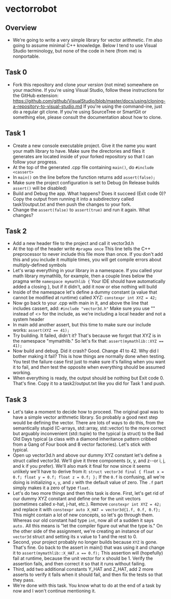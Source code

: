 # vectorrobot

## Overview

* We're going to write a very simple library for vector arithmetic. I'm also going to assume minimal C++ knowledge. Below I tend to use Visual Studio terminology, but none of the code in here (from me) is nonportable.

## Task 0
* Fork this repository and clone *your version* (not mine) somewhere on your machine. If you're using Visual Studio, follow these instructions for the GitHub extension: https://github.com/github/VisualStudio/blob/master/docs/using/cloning-a-repository-to-visual-studio.md If you're using the command-ine, just do a regular git clone. If you're using SourceTree or SmartGit or something else, please consult the documentation about how to clone.

## Task 1
* Create a new console executable project. Give it the name you want your math library to have. Make sure the directories and files it generates are located inside of your forked repository so that I can follow your progress.
* At the top of the generated .cpp file containing `main()`, do
        `#include <cassert>`
* In `main()` on the line before the function returns add
        `assert(false);`
* Make sure the project configuration is set to Debug (in Release builds `assert()` will be disabled)
* Build and Debug the app. What happens? Does it succeed (Exit code 0)? Copy the output from running it into a subdirectory called task1/output.txt and then push the changes to your fork.
* Change the `assert(false)` to `assert(true)` and run it again. What changes?

## Task 2
* Add a new header file to the project and call it vector3d.h
* At the top of the header write
        `#pragma once`
  This line tells the C++ preprocessor to never include this file more than once. If you don't add this
  and you include it multiple times, you will get compile errors about multiply-defined symbols
* Let's wrap everything in your library in a namespace. If you called your math library mymathlib, for example,
  then a couple lines below the pragma write
        `namespace mymathlib {`
  Your IDE should have automatically added a closing }, but if it didn't, add it now or else nothing will build
* Inside of the namespace let's define a dummy constant (a value that cannot be modified at runtime) called XYZ:
        `constexpr int XYZ = 42;`
* Now go back to your .cpp with main in it, and above the line that includes cassert, add:
        `#include "vector3d.h"`
  Make sure you use "" instead of <> for the include, as we're including a local header and not a system header
* In main add another assert, but this time to make sure our include works:
        `assert(XYZ == 41);`
* Try building. It failed, didn't it? That's because we forgot that XYZ is in the namespace "mymathlib." So let's fix that:
        `assert(mymathlib::XYZ == 41);`
* Now build and debug. Did it crash? Good. Change 41 to 42. Why did I bother making it fail? This is how things
  are normally done when testing. You test the failure case first just to make sure it's failing when you want
  it to fail, and *then* test the opposite when everything should be assumed working.
* When everything is ready, the output should be nothing but Exit code 0. That's fine. Copy it to a task2/output.txt like you did for Task 1 and push.

## Task 3
* Let's take a moment to decide how to proceed. The original goal was to have a simple vector arithmetic library. So probably a good next step would be defining the vector. There are lots of ways to do this, from the semantically stupid (C-arrays, std::array, std::vector) to the more correct but arguably inconvenient (std::tuple) to the typical (a struct) to the Bad Old Days typical (a class with a diamond inheritance pattern cribbed from a Gang of Four book and 8 vector factories). Let's stick with typical.
* Open up vector3d.h and above our dummy XYZ constant let's define a struct called vector3d. We'll give it three components (x, y, and z--or i, j, and k if you prefer). We'll also mark it final for now since it seems unlikely we'll have to derive from it:
`struct vector3d final {
    float x = 0.f;
    float y = 0.f;
    float z = 0.f;
};`
  If the `0.f` is confusing, all we're doing is initializing `x`, `y`, and `z` with the default value of zero. The `.f` part simply makes it a zero of type `float`.
* Let's do two more things and then this task is done. First, let's get rid of our dummy XYZ constant and define one for the unit vectors (sometimes called x-hat, j-hat, etc.). Remove `constexpr int XYZ = 42;` and replace it with `constexpr auto X_HAT = vector3d{1.f, 0.f, 0.f};` This might contain a lot of new concepts, so let's go through them. Whereas our old constant had type `int`, now all of a sudden it says `auto.` All this means is "let the compiler figure out what the type is." On the other side of the assignment, we're creating an instance of our `vector3d` struct and setting its x value to 1 and the rest to 0. 
* Second, your project probably no longer builds because `XYZ` is gone. That's fine. Go back to the assert in main() that was using it and change it to `assert(mymathlib::X_HAT.x == 0.f);` This assertion will (hopefully) fail at runtime, because the unit vector for x should be 1. Verify the assertion fails, and then correct it so that it runs without failing.
* Third, add two additional constants Y_HAT and Z_HAT, add 2 more asserts to verify it fails when it should fail, and then fix the tests so that they pass.
* We're done with this task. You know what to do at the end of a task by now and I won't continue mentioning it.
